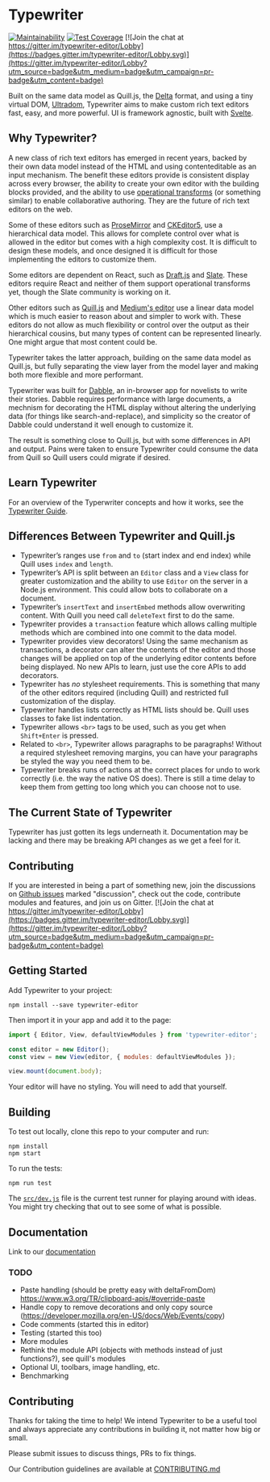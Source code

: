 # Typewriter

[![Maintainability](https://api.codeclimate.com/v1/badges/c1526d35a391b1267a45/maintainability)](https://codeclimate.com/github/typewriter-editor/typewriter/maintainability)
[![Test Coverage](https://api.codeclimate.com/v1/badges/c1526d35a391b1267a45/test_coverage)](https://codeclimate.com/github/typewriter-editor/typewriter/test_coverage)
[![Join the chat at https://gitter.im/typewriter-editor/Lobby](https://badges.gitter.im/typewriter-editor/Lobby.svg)](https://gitter.im/typewriter-editor/Lobby?utm_source=badge&utm_medium=badge&utm_campaign=pr-badge&utm_content=badge)


Built on the same data model as Quill.js, the [Delta](https://github.com/quilljs/delta/) format, and using a tiny virtual DOM, [Ultradom](https://github.com/jorgebucaran/ultradom/), Typewriter aims to make custom rich text editors fast, easy, and more powerful. UI is framework agnostic, built with [Svelte](https://svelte.technology/).

## Why Typewriter?

A new class of rich text editors has emerged in recent years, backed by their own data model instead of the HTML and using contenteditable as an input mechanism. The benefit these editors provide is consistent display across every browser, the ability to create your own editor with the building blocks provided, and the ability to use [operational transforms](https://en.wikipedia.org/wiki/Operational_transformation) (or something similar) to enable collaborative authoring. They are the future of rich text editors on the web.

Some of these editors such as [ProseMirror](http://prosemirror.net/) and [CKEditor5](https://ckeditor.com/ckeditor-5-framework/), use a hierarchical data model. This allows for complete control over what is allowed in the editor but comes with a high complexity cost. It is difficult to design these models, and once designed it is difficult for those implementing the editors to customize them.

Some editors are dependent on React, such as [Draft.js](https://draftjs.org/) and [Slate](http://slatejs.org/). These editors require React and neither of them support operational transforms yet, though the Slate community is working on it.

Other editors such as [Quill.js](https://quilljs.com/) and [Medium's editor](https://medium.engineering/why-contenteditable-is-terrible-122d8a40e480) use a linear data model which is much easier to reason about and simpler to work with. These editors do not allow as much flexibility or control over the output as their hierarchical cousins, but many types of content can be represented linearly. One might argue that most content could be.

Typewriter takes the latter approach, building on the same data model as Quill.js, but fully separating the view layer from the model layer and making both more flexible and more performant.

Typewriter was built for [Dabble](https://www.dabblewriter.com/), an in-browser app for novelists to write their stories. Dabble requires performance with large documents, a mechnism for decorating the HTML display without altering the underlying data (for things like search-and-replace), and simplicity so the creator of Dabble could understand it well enough to customize it.

The result is something close to Quill.js, but with some differences in API and output. Pains were taken to ensure Typewriter could consume the data from Quill so Quill users could migrate if desired.

## Learn Typewriter

For an overview of the Typerwriter concepts and how it works, see the [Typewriter Guide](docs/guide.md).

## Differences Between Typewriter and Quill.js

* Typewriter’s ranges use `from` and `to` (start index and end index) while Quill uses `index` and `length`.
* Typewriter’s API is split between an `Editor` class and a `View` class for greater customization and the ability to use `Editor` on the server in a Node.js environment. This could allow bots to collaborate on a document.
* Typewriter’s `insertText` and `insertEmbed` methods allow overwriting content. With Quill you need call `deleteText` first to do the same.
* Typewriter provides a `transaction` feature which allows calling multiple methods which are combined into one commit to the data model.
* Typewriter provides view decorators! Using the same mechanism as transactions, a decorator can alter the contents of the editor and those changes will be applied on top of the underlying editor contents before being displayed. No new APIs to learn, just use the core APIs to add decorators.
* Typewriter has _no_ stylesheet requirements. This is something that many of the other editors required (including Quill) and restricted full customization of the display.
* Typewriter handles lists correctly as HTML lists should be. Quill uses classes to fake list indentation.
* Typewriter allows `<br>` tags to be used, such as you get when `Shift+Enter` is pressed.
* Related to `<br>`, Typewriter allows paragraphs to be paragraphs! Without a required stylesheet removing margins, you can have your paragraphs be styled the way you need them to be.
* Typewriter breaks runs of actions at the correct places for undo to work correctly (i.e. the way the native OS does). There is still a time delay to keep them from getting too long which you can choose not to use.

## The Current State of Typewriter

Typewriter has just gotten its legs underneath it. Documentation may be lacking and there may be breaking API changes as we get a feel for it.

## Contributing

If you are interested in being a part of something new, join the discussions on [Github issues](https://github.com/typewriter-editor/typewriter/issues) marked "discussion", check out the code, contribute modules and features, and join us on Gitter. [![Join the chat at https://gitter.im/typewriter-editor/Lobby](https://badges.gitter.im/typewriter-editor/Lobby.svg)](https://gitter.im/typewriter-editor/Lobby?utm_source=badge&utm_medium=badge&utm_campaign=pr-badge&utm_content=badge)

## Getting Started

Add Typewriter to your project:

```
npm install --save typewriter-editor
```

Then import it in your app and add it to the page:

```js
import { Editor, View, defaultViewModules } from 'typewriter-editor';

const editor = new Editor();
const view = new View(editor, { modules: defaultViewModules });

view.mount(document.body);
```

Your editor will have no styling. You will need to add that yourself.

## Building

To test out locally, clone this repo to your computer and run:

```
npm install
npm start
```

To run the tests:

```
npm run test
```

The [`src/dev.js`](src/dev.js) file is the current test runner for playing around with ideas. You might try checking that out to see some of what is possible.

## Documentation

Link to our [documentation](docs/README.md)

### TODO

* Paste handling (should be pretty easy with deltaFromDom) https://www.w3.org/TR/clipboard-apis/#override-paste
* Handle copy to remove decorations and only copy source (https://developer.mozilla.org/en-US/docs/Web/Events/copy)
* Code comments (started this in editor)
* Testing (started this too)
* More modules
* Rethink the module API (objects with methods instead of just functions?), see quill's modules
* Optional UI, toolbars, image handling, etc.
* Benchmarking

## Contributing

Thanks for taking the time to help! We intend Typewriter to be a useful tool and always appreciate any contributions in building it, not matter how big or small.

Please submit issues to discuss things, PRs to fix things.

Our Contribution guidelines are available at [CONTRIBUTING.md](CONTRIBUTING.md)
